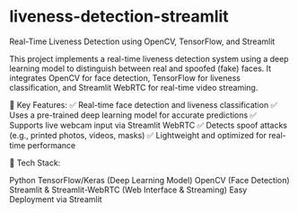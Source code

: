 # liveness-detection-streamlit
Real-Time Liveness Detection using OpenCV, TensorFlow, and Streamlit

This project implements a real-time liveness detection system using a deep learning model to distinguish between real and spoofed (fake) faces. It integrates OpenCV for face detection, TensorFlow for liveness classification, and Streamlit WebRTC for real-time video streaming.

🔹 Key Features:
✅ Real-time face detection and liveness classification
✅ Uses a pre-trained deep learning model for accurate predictions
✅ Supports live webcam input via Streamlit WebRTC
✅ Detects spoof attacks (e.g., printed photos, videos, masks)
✅ Lightweight and optimized for real-time performance

🔹 Tech Stack:

Python
TensorFlow/Keras (Deep Learning Model)
OpenCV (Face Detection)
Streamlit & Streamlit-WebRTC (Web Interface & Streaming)
Easy Deployment via Streamlit
